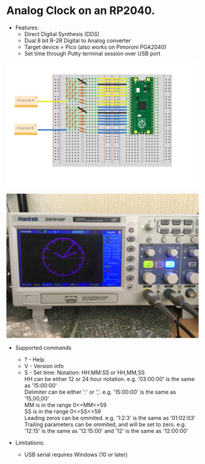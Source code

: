 # Analog Clock on an RP2040. #

* Features:
  * Direct Digital Synthesis (DDS)
  * Dual 8 bit R-2R Digital to Analog converter
  * Target device = Pico (also works on Pimoroni PGA2040)
  * Set time through Putty terminal session over USB port
 
![Hardware](https://github.com/oddwires/RP2040/blob/master/Clock/Images/Pico_DAC_bb.jpg)

![Hardware](https://github.com/oddwires/RP2040/blob/master/Clock/Images/IMG_1215.JPG)

* Supported commands
  * ?   - Help
  * V   - Version info
  * S   - Set time: Notation: HH:MM:SS or HH,MM,SS<br>
HH can be either 12 or 24 hour notation.  e.g. '03:00:00' is the same as '15:00:00'<br>
Delimiter can be either ':' or ','. e.g. '15:00:00' is the same as '15,00,00'<br>
MM is in the range 0<=MM<=59<br>
SS is in the range 0<=SS<=59<br>
Leading zeros can be ommited. e.g. '1:2:3' is the same as '01:02:03'<br>
Trailing parameters can be ommited, and will be set to zero. e.g. '12:15' is the same as '12:15:00' and '12' is the same as '12:00:00'

* Limitations:
  * USB serial requires Windows (10 or later)
